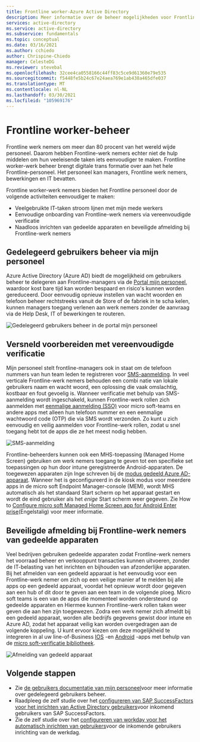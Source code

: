 ```yaml
---
title: Frontline worker-Azure Active Directory
description: Meer informatie over de beheer mogelijkheden voor Frontline-werk nemers die worden geboden via de portal mijn personeel.
services: active-directory
ms.service: active-directory
ms.subservice: fundamentals
ms.topic: conceptual
ms.date: 03/16/2021
ms.author: cchiedo
author: Chrispine-Chiedo
manager: CelesteDG
ms.reviewer: stevebal
ms.openlocfilehash: 32cee4ca0558166c44ff83c5ce9d61360e79e535
ms.sourcegitcommit: f5448fe5b24c67e24aea769e1ab438a465dfe037
ms.translationtype: MT
ms.contentlocale: nl-NL
ms.lasthandoff: 03/30/2021
ms.locfileid: "105969176"
---
```

# <a name="frontline-worker-management"></a>Frontline worker-beheer

Frontline werk nemers om meer dan 80 procent van het wereld wijde personeel. Daarom hebben Frontline-werk nemers echter niet de hulp middelen om hun veeleisende taken iets eenvoudiger te maken. Frontline worker-werk beheer brengt digitale trans formatie over aan het hele Frontline-personeel. Het personeel kan managers, Frontline werk nemers, bewerkingen en IT bevatten.

Frontline worker-werk nemers bieden het Frontline personeel door de volgende activiteiten eenvoudiger te maken:
- Veelgebruikte IT-taken stroom lijnen met mijn mede werkers
- Eenvoudige onboarding van Frontline-werk nemers via vereenvoudigde verificatie
- Naadloos inrichten van gedeelde apparaten en beveiligde afmelding bij Frontline-werk nemers

## <a name="delegated-user-management-through-my-staff"></a>Gedelegeerd gebruikers beheer via mijn personeel

Azure Active Directory (Azure AD) biedt de mogelijkheid om gebruikers beheer te delegeren aan Frontline-managers via de [Portal mijn personeel](../roles/my-staff-configure.md), waardoor kost bare tijd kan worden bespaard en risico's kunnen worden gereduceerd. Door eenvoudig opnieuw instellen van wacht woorden en telefoon beheer rechtstreeks vanuit de Store of de fabriek in te scha kelen, kunnen managers toegang verlenen aan werk nemers zonder de aanvraag via de Help Desk, IT of bewerkingen te routeren.

![Gedelegeerd gebruikers beheer in de portal mijn personeel](media/concept-fundamentals-frontline-worker/delegated-user-management.png)

## <a name="accelerated-onboarding-with-simplified-authentication"></a>Versneld voorbereiden met vereenvoudigde verificatie

Mijn personeel stelt frontline-managers ook in staat om de telefoon nummers van hun team leden te registreren voor [SMS-aanmelding](../authentication/howto-authentication-sms-signin.md). In veel verticale Frontline-werk nemers behouden een combi natie van lokale gebruikers naam en wacht woord, een oplossing die vaak omslachtig, kostbaar en fout gevoelig is. Wanneer verificatie met behulp van SMS-aanmelding wordt ingeschakeld, kunnen Frontline-werk rollen zich aanmelden met [eenmalige aanmelding (SSO)](../manage-apps/what-is-single-sign-on.md) voor micro soft-teams en andere apps met alleen hun telefoon nummer en een eenmalige wachtwoord code (OTP) die via SMS wordt verzonden. Zo kunt u zich eenvoudig en veilig aanmelden voor Frontline-werk rollen, zodat u snel toegang hebt tot de apps die ze het meest nodig hebben.

![SMS-aanmelding](media/concept-fundamentals-frontline-worker/sms-signin.png)

Frontline-beheerders kunnen ook een MHS-toepassing (Managed Home Screen) gebruiken om werk nemers toegang te geven tot een specifieke set toepassingen op hun door intune geregistreerde Android-apparaten. De toegewezen apparaten zijn Inge schreven bij de [modus gedeeld Azure AD-apparaat](../develop/msal-shared-devices.md). Wanneer het is geconfigureerd in de kiosk modus voor meerdere apps in de micro soft Endpoint Manager-console (MEM), wordt MHS automatisch als het standaard Start scherm op het apparaat gestart en wordt de eind gebruiker als het *enige* Start scherm weer gegeven. Zie How to [Configure micro soft Managed Home Screen app for Android Enter prise](/mem/intune/apps/app-configuration-managed-home-screen-app)(Engelstalig) voor meer informatie.

## <a name="secure-sign-out-of-frontline-workers-from-shared-devices"></a>Beveiligde afmelding bij Frontline-werk nemers van gedeelde apparaten

Veel bedrijven gebruiken gedeelde apparaten zodat Frontline-werk nemers het voorraad beheer en verkooppunt transacties kunnen uitvoeren, zonder de IT-belasting van het inrichten en bijhouden van afzonderlijke apparaten. Bij het afmelden van een gedeeld apparaat is het eenvoudig voor een Frontline-werk nemer om zich op een veilige manier af te melden bij alle apps op een gedeeld apparaat, voordat het opnieuw wordt door gegeven aan een hub of dit door te geven aan een team in de volgende ploeg. Micro soft teams is een van de apps die momenteel worden ondersteund op gedeelde apparaten en Hiermee kunnen Frontline-werk rollen taken weer geven die aan hen zijn toegewezen. Zodra een werk nemer zich afmeldt bij een gedeeld apparaat, worden alle bedrijfs gegevens gewist door intune en Azure AD, zodat het apparaat veilig kan worden overgedragen aan de volgende koppeling. U kunt ervoor kiezen om deze mogelijkheid te integreren in al uw line-of-Business [IOS](../develop/msal-ios-shared-devices.md) -en [Android](../develop/msal-android-shared-devices.md) -apps met behulp van de [micro soft-verificatie bibliotheek](../develop/msal-overview.md).

![Afmelding van gedeeld apparaat](media/concept-fundamentals-frontline-worker/shared-device-signout.png)

## <a name="next-steps"></a>Volgende stappen

- Zie [de gebruikers documentatie van mijn personeel](../user-help/my-staff-team-manager.md)voor meer informatie over gedelegeerd gebruikers beheer.
- Raadpleeg de zelf studie over het [configureren van SAP SuccessFactors voor het inrichten van Active Directory gebruikers](../saas-apps/sap-successfactors-inbound-provisioning-tutorial.md)voor inkomend gebruikers van SAP SuccessFactors.
- Zie de zelf studie over het [configureren van workday voor het automatisch inrichten van gebruikers](../saas-apps/workday-inbound-tutorial.md)voor de inkomende gebruikers inrichting van de werkdag.

